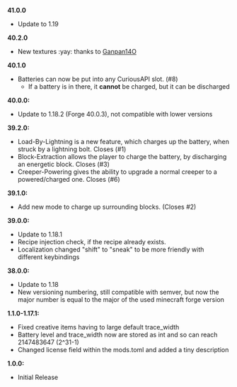 **41.0.0**

- Update to 1.19

**40.2.0**

- New textures :yay: thanks to [Ganpan14O](https://www.curseforge.com/members/ganpan14o)

**40.1.0**

- Batteries can now be put into any CuriousAPI slot. (#8)
  - If a battery is in there, it **cannot** be charged, but it can be discharged

**40.0.0:**

- Update to 1.18.2 (Forge 40.0.3), not compatible with lower versions

**39.2.0:**

- Load-By-Lightning is a new feature, which charges up the battery, when struck by a lightning bolt. Closes (#1)
- Block-Extraction allows the player to charge the battery, by discharging an energetic block. Closes (#3)
- Creeper-Powering gives the ability to upgrade a normal creeper to a powered/charged one. Closes (#6)

**39.1.0:**

- Add new mode to charge up surrounding blocks. (Closes #2)

**39.0.0:**

- Update to 1.18.1
- Recipe injection check, if the recipe already exists.
- Localization changed "shift" to "sneak" to be more friendly with different keybindings

**38.0.0:**

- Update to 1.18
- New versioning numbering, still compatible with semver, but now the major number is equal to the major of the used minecraft forge version

**1.1.0-1.17.1:**

- Fixed creative items having to large default trace_width
- Battery level and trace_width now are stored as int and so can reach 2147483647 (2^31-1)
- Changed license field within the mods.toml and added a tiny description

**1.0.0:**

- Initial Release
